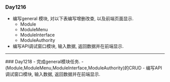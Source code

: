 ### Day1216
- 编写general 模块, 对以下表编写增删改查,  以及前端页面显示.
	- Module
	- ModuleMenu
	- ModuleInterface
	- ModuleAuthority
- 编写API调试窗口模块,  输入数据, 返回数据并在前端显示.
<hr>
### Day1218
- 完成general模块任务.
	- (Module,ModuleMenu,ModuleInterface,ModuleAuthority)的CRUD
	- 编写API调试窗口模块, 输入数据, 返回数据并在前端显示.




